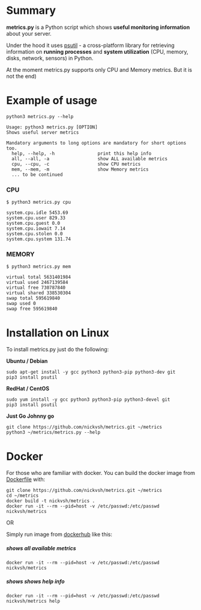 Summary
=======

**metrics.py** is a Python script which shows **useful monitoring information** about your server.

Under the hood it uses [psutil](https://github.com/giampaolo/psutil) - a cross-platform library for retrieving information on 
**running processes** and **system utilization** (CPU, memory, disks, network, sensors) in Python.

At the moment metrics.py supports only CPU and Memory metrics. But it is not the end)

Example of usage
==============

```
python3 metrics.py --help

Usage: python3 metrics.py [OPTION]
Shows useful server metrics

Mandatory arguments to long options are mandatory for short options too.
  help, --help, -h                print this help info
  all, --all, -a                  show ALL available metrics
  cpu, --cpu, -c                  show CPU metrics
  mem, --mem, -m                  show Memory metrics
  ... to be continued
```

### CPU

```
$ python3 metrics.py cpu

system.cpu.idle 5453.69
system.cpu.user 829.33
system.cpu.guest 0.0
system.cpu.iowait 7.14
system.cpu.stolen 0.0
system.cpu.system 131.74
```

### MEMORY

```
$ python3 metrics.py mem

virtual total 5631401984
virtual used 2467139584
virtual free 730787840
virtual shared 338530304
swap total 595619840
swap used 0
swap free 595619840
```

Installation on Linux
==============
To install metrics.py just do the following:

**Ubuntu / Debian**

    sudo apt-get install -y gcc python3 python3-pip python3-dev git
    pip3 install psutil

**RedHat / CentOS**

    sudo yum install -y gcc python3 python3-pip python3-devel git
    pip3 install psutil

**Just Go Johnny go**

    git clone https://github.com/nickvsh/metrics.git ~/metrics 
    python3 ~/metrics/metrics.py --help


Docker
==============
For those who are familiar with docker.
You can build the docker image from [Dockerfile](https://github.com/nickvsh/metrics/blob/master/Dockerfile) with:
    
    git clone https://github.com/nickvsh/metrics.git ~/metrics
    cd ~/metrics
    docker build -t nickvsh/metrics .
    docker run -it --rm --pid=host -v /etc/passwd:/etc/passwd nickvsh/metrics
    
OR

Simply run image from [dockerhub](https://hub.docker.com/repository/docker/nickvsh/metrics) like this:

##### shows all available metrics

    docker run -it --rm --pid=host -v /etc/passwd:/etc/passwd nickvsh/metrics 

##### shows shows help info

    docker run -it --rm --pid=host -v /etc/passwd:/etc/passwd nickvsh/metrics help

